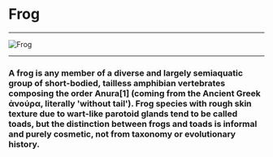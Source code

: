 # Frog

---

![Frog](https://upload.wikimedia.org/wikipedia/commons/0/01/Anoures.jpg)

---

### A frog is any member of a diverse and largely semiaquatic group of short-bodied, tailless amphibian vertebrates composing the order Anura[1] (coming from the Ancient Greek ἀνούρα, literally 'without tail'). Frog species with rough skin texture due to wart-like parotoid glands tend to be called toads, but the distinction between frogs and toads is informal and purely cosmetic, not from taxonomy or evolutionary history.
